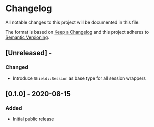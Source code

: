 # Changelog

All notable changes to this project will be documented in this file.

The format is based on [Keep a Changelog](http://keepachangelog.com/en/1.0.0/)
and this project adheres to [Semantic Versioning](http://semver.org/spec/v2.0.0.html).

## [Unreleased] - 

### Changed
- Introduce `Shield::Session` as base type for all session wrappers

## [0.1.0] - 2020-08-15

### Added
- Initial public release
